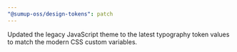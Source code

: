 ```yaml
---
"@sumup-oss/design-tokens": patch
---
```


Updated the legacy JavaScript theme to the latest typography token values to match the modern CSS custom variables.
